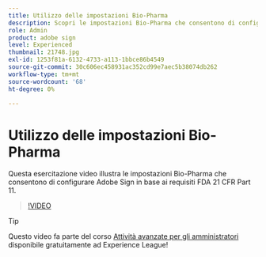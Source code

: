 ```yaml
---
title: Utilizzo delle impostazioni Bio-Pharma
description: Scopri le impostazioni Bio-Pharma che consentono di configurare Adobe Sign per soddisfare i requisiti FDA 21 CFR Part 11
role: Admin
product: adobe sign
level: Experienced
thumbnail: 21748.jpg
exl-id: 1253f81a-6132-4733-a113-1bbce86b4549
source-git-commit: 30c606ec458931ac352cd99e7aec5b38074db262
workflow-type: tm+mt
source-wordcount: '68'
ht-degree: 0%

---
```


# Utilizzo delle impostazioni Bio-Pharma

Questa esercitazione video illustra le impostazioni Bio-Pharma che consentono di configurare Adobe Sign in base ai requisiti FDA 21 CFR Part 11.

>[!VIDEO](https://video.tv.adobe.com/v/21748?hidetitle=true)

>[!TIP]
>
>Questo video fa parte del corso [Attività avanzate per gli amministratori](https://experienceleague.adobe.com/?recommended=Sign-A-1-2020.1) disponibile gratuitamente ad Experience League!
